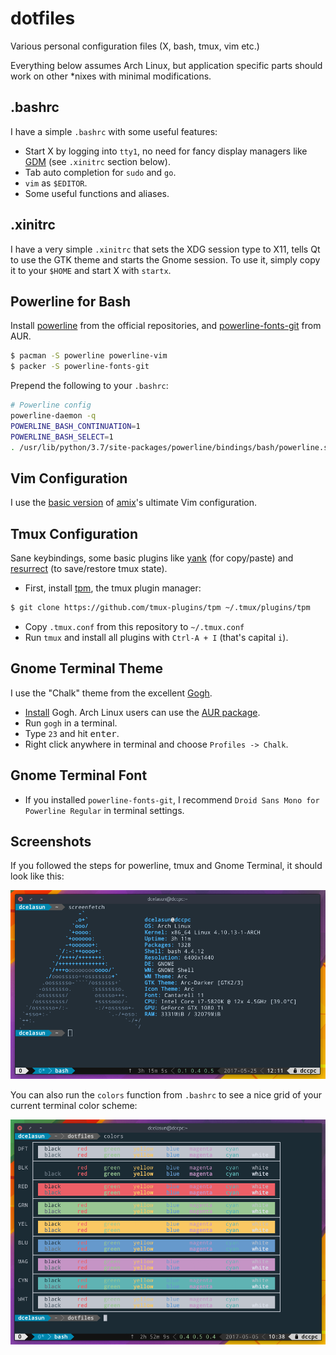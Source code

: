 # dotfiles

Various personal configuration files (X, bash, tmux, vim etc.)

Everything below assumes Arch Linux, but application specific parts should work on other \*nixes with minimal modifications.

## .bashrc

I have a simple `.bashrc` with some useful features:

- Start X by logging into `tty1`, no need for fancy display managers like [GDM](https://wiki.archlinux.org/index.php/GDM) (see `.xinitrc` section below).
- Tab auto completion for `sudo` and `go`.
- `vim` as `$EDITOR`.
- Some useful functions and aliases.

## .xinitrc

I have a very simple `.xinitrc` that sets the XDG session type to X11, tells Qt to use the GTK theme and starts the Gnome session. To use it, simply copy it to your `$HOME` and start X with `startx`.

## Powerline for Bash

Install [powerline](https://www.archlinux.org/packages/community/x86_64/powerline/) from the official repositories, and [powerline-fonts-git](https://aur.archlinux.org/packages/powerline-fonts-git/) from AUR.
```sh
$ pacman -S powerline powerline-vim
$ packer -S powerline-fonts-git
```

Prepend the following to your `.bashrc`:

```sh
# Powerline config
powerline-daemon -q
POWERLINE_BASH_CONTINUATION=1
POWERLINE_BASH_SELECT=1
. /usr/lib/python/3.7/site-packages/powerline/bindings/bash/powerline.sh
```

## Vim Configuration

I use the [basic version](https://github.com/amix/vimrc/blob/master/vimrcs/basic.vim) of [amix](https://github.com/amix/vimrc)'s ultimate Vim configuration.

## Tmux Configuration

Sane keybindings, some basic plugins like [yank](https://github.com/tmux-plugins/tmux-yank) (for copy/paste) and [resurrect](https://github.com/tmux-plugins/tmux-resurrect) (to save/restore tmux state).

- First, install [tpm](https://github.com/tmux-plugins/tpm), the tmux plugin manager:

```sh
$ git clone https://github.com/tmux-plugins/tpm ~/.tmux/plugins/tpm
```

- Copy `.tmux.conf` from this repository to `~/.tmux.conf`
- Run `tmux` and install all plugins with `Ctrl-A + I` (that's capital `i`).

## Gnome Terminal Theme

I use the "Chalk" theme from the excellent [Gogh](http://mayccoll.github.io/Gogh/).

- [Install](https://github.com/Mayccoll/Gogh/blob/master/content/install.md#install) Gogh. Arch Linux users can use the [AUR package](https://aur.archlinux.org/packages/gogh-git/).
- Run `gogh` in a terminal.
- Type `23` and hit <kbd>enter</kbd>.
- Right click anywhere in terminal and choose `Profiles -> Chalk`.

## Gnome Terminal Font

- If you installed `powerline-fonts-git`, I recommend `Droid Sans Mono for Powerline Regular` in terminal settings.

## Screenshots

If you followed the steps for powerline, tmux and Gnome Terminal, it should look like this:

![Terminal](/screenshots/terminal.png?raw=true "Perfect.")

You can also run the `colors` function from `.bashrc` to see a nice grid of your current terminal color scheme:

![Colors](/screenshots/colors.png?raw=true "Color grid")
